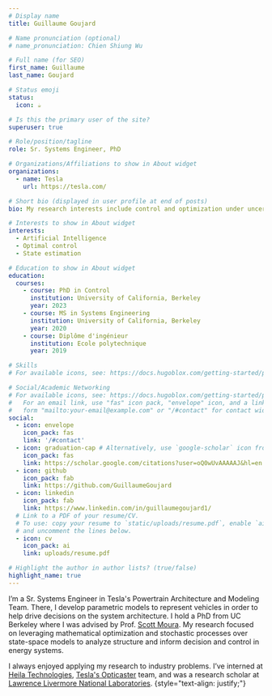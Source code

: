 ```yaml
---
# Display name
title: Guillaume Goujard

# Name pronunciation (optional)
# name_pronunciation: Chien Shiung Wu

# Full name (for SEO)
first_name: Guillaume
last_name: Goujard

# Status emoji
status:
  icon: ☕️

# Is this the primary user of the site?
superuser: true

# Role/position/tagline
role: Sr. Systems Engineer, PhD

# Organizations/Affiliations to show in About widget
organizations:
  - name: Tesla
    url: https://tesla.com/

# Short bio (displayed in user profile at end of posts)
bio: My research interests include control and optimization under uncertainty and programmable matter.

# Interests to show in About widget
interests:
  - Artificial Intelligence
  - Optimal control
  - State estimation

# Education to show in About widget
education:
  courses:
    - course: PhD in Control
      institution: University of California, Berkeley
      year: 2023
    - course: MS in Systems Engineering
      institution: University of California, Berkeley
      year: 2020
    - course: Diplôme d'ingénieur
      institution: Ecole polytechnique
      year: 2019

# Skills
# For available icons, see: https://docs.hugoblox.com/getting-started/page-builder/#icons

# Social/Academic Networking
# For available icons, see: https://docs.hugoblox.com/getting-started/page-builder/#icons
#   For an email link, use "fas" icon pack, "envelope" icon, and a link in the
#   form "mailto:your-email@example.com" or "/#contact" for contact widget.
social:
  - icon: envelope
    icon_pack: fas
    link: '/#contact'
  - icon: graduation-cap # Alternatively, use `google-scholar` icon from `ai` icon pack
    icon_pack: fas
    link: https://scholar.google.com/citations?user=oQ0wUvAAAAAJ&hl=en
  - icon: github
    icon_pack: fab
    link: https://github.com/GuillaumeGoujard
  - icon: linkedin
    icon_pack: fab
    link: https://www.linkedin.com/in/guillaumegoujard1/
  # Link to a PDF of your resume/CV.
  # To use: copy your resume to `static/uploads/resume.pdf`, enable `ai` icons in `params.yaml`,
  # and uncomment the lines below.
  - icon: cv
    icon_pack: ai
    link: uploads/resume.pdf

# Highlight the author in author lists? (true/false)
highlight_name: true
---
```


I’m a Sr. Systems Engineer in Tesla's Powertrain Architecture and Modeling Team. There, I develop parametric models to represent vehicles in order to help drive decisions on the system architecture. I hold a PhD from UC Berkeley where I was advised by Prof. [Scott Moura](https://ce.berkeley.edu/people/faculty/moura). My research focused on leveraging mathematical optimization and stochastic processes over state-space models to analyze structure and inform decision and control in energy systems. 

I always enjoyed applying my research to industry problems. I’ve interned at [Heila Technologies](https://heilatech.com/), [Tesla's Opticaster](https://www.tesla.com/support/energy/tesla-software/opticaster) team, and was a research scholar at [Lawrence Livermore National Laboratories](https://gs.llnl.gov/energy-homeland-security/cyber-and-infrastructure-resilience/energy-infrastructure).
{style="text-align: justify;"}
